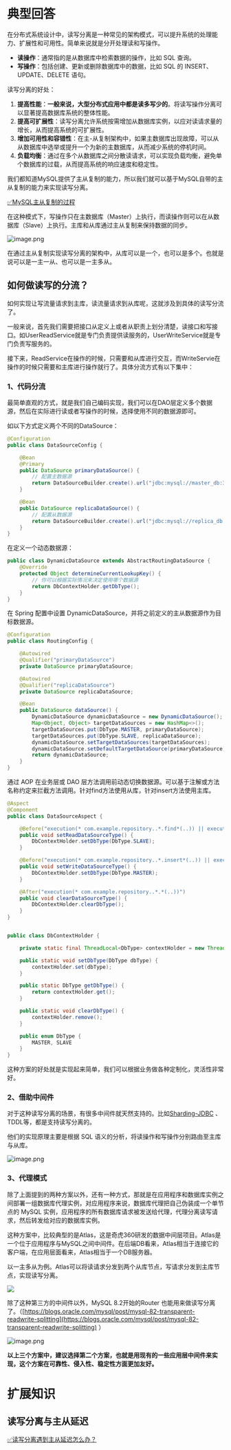 # 典型回答

在分布式系统设计中，读写分离是一种常见的架构模式，可以提升系统的处理能力、扩展性和可用性。简单来说就是分开处理读和写操作。

- **读操作**：通常指的是从数据库中检索数据的操作，比如 SQL 查询。
- **写操作**：包括创建、更新或删除数据库中的数据，比如 SQL 的 INSERT、UPDATE、DELETE 语句。

读写分离的好处：

1. **提高性能**：**一般来说，大型分布式应用中都是读多写少的**。将读写操作分离可以显著提高数据库系统的整体性能。
2. **提高可扩展性**：读写分离允许系统按需增加从数据库实例，以应对读请求量的增长，从而提高系统的可扩展性。
3. **增加可用性和容错性**：在主-从复制架构中，如果主数据库出现故障，可以从从数据库中选举或提升一个为新的主数据库，从而减少系统的停机时间。
4. **负载均衡**：通过在多个从数据库之间分散读请求，可以实现负载均衡，避免单个数据库的过载，从而提高系统的响应速度和稳定性。

我们都知道MySQL提供了主从复制的能力，所以我们就可以基于MySQL自带的主从复制的能力来实现读写分离。

[✅MySQL主从复制的过程](https://www.yuque.com/hollis666/fo22bm/hoi4ql?view=doc_embed)

在这种模式下，写操作只在主数据库（Master）上执行，而读操作则可以在从数据库（Slave）上执行。主库和从库通过主从复制来保持数据的同步。

![image.png](https://cdn.nlark.com/yuque/0/2024/png/5378072/1712213393232-545a9d60-95ac-4850-a675-18e5a777644c.png#averageHue=%23fcfcfc&clientId=u4e8f14e3-37bb-4&from=paste&height=709&id=ua2f49e18&originHeight=638&originWidth=1024&originalType=binary&ratio=0.8999999761581421&rotation=0&showTitle=false&size=49017&status=done&style=none&taskId=u0a162044-b480-4cb5-a2a3-7761ace2179&title=&width=1137.7778079185964)

在通过主从复制实现读写分离的架构中，从库可以是一个，也可以是多个。也就是说可以是一主一从、也可以是一主多从。

## 如何做读写的分流？

如何实现让写流量请求到主库，读流量请求到从库呢，这就涉及到具体的读写分流了。

一般来说，首先我们需要把接口从定义上或者从职责上划分清楚，读接口和写接口。如UserReadService就是专门负责提供读服务的，UserWriteService就是专门负责写服务的。

接下来，ReadService在操作的时候，只需要和从库进行交互，而WriteServie在操作的时候只需要和主库进行操作就行了。具体分流方式有以下集中：

### 1、代码分流

最简单直观的方式，就是我们自己编码实现，我们可以在DAO层定义多个数据源，然后在实际进行读或者写操作的时候，选择使用不同的数据源即可。

如以下方式定义两个不同的DataSource：

```java
@Configuration
public class DataSourceConfig {

    @Bean
    @Primary
    public DataSource primaryDataSource() {
        // 配置主数据源
        return DataSourceBuilder.create().url("jdbc:mysql://master_db:3306/mydb").username("user").password("pass").build();
    }

    @Bean
    public DataSource replicaDataSource() {
        // 配置从数据源
        return DataSourceBuilder.create().url("jdbc:mysql://replica_db:3306/mydb").username("user").password("pass").build();
    }
}
```

在定义一个动态数据源：

```java
public class DynamicDataSource extends AbstractRoutingDataSource {
    @Override
    protected Object determineCurrentLookupKey() {
        // 你可以根据实际情况来决定使用哪个数据源
        return DbContextHolder.getDbType();
    }
}
```

在 Spring 配置中设置 DynamicDataSource，并将之前定义的主从数据源作为目标数据源。

```java
@Configuration
public class RoutingConfig {

    @Autowired
    @Qualifier("primaryDataSource")
    private DataSource primaryDataSource;

    @Autowired
    @Qualifier("replicaDataSource")
    private DataSource replicaDataSource;

    @Bean
    public DataSource dataSource() {
        DynamicDataSource dynamicDataSource = new DynamicDataSource();
        Map<Object, Object> targetDataSources = new HashMap<>();
        targetDataSources.put(DbType.MASTER, primaryDataSource);
        targetDataSources.put(DbType.SLAVE, replicaDataSource);
        dynamicDataSource.setTargetDataSources(targetDataSources);
        dynamicDataSource.setDefaultTargetDataSource(primaryDataSource); // 默认使用主数据源
        return dynamicDataSource;
    }
}
```

通过 AOP 在业务层或 DAO 层方法调用前动态切换数据源。可以基于注解或方法名称约定来拦截方法调用。针对find方法使用从库，针对insert方法使用主库。

```java
@Aspect
@Component
public class DataSourceAspect {

    @Before("execution(* com.example.repository..*.find*(..)) || execution(* com.example.repository..*.get*(..))")
    public void setReadDataSourceType() {
        DbContextHolder.setDbType(DbType.SLAVE);
    }

    @Before("execution(* com.example.repository..*.insert*(..)) || execution(* com.example.repository..*.update*(..))")
    public void setWriteDataSourceType() {
        DbContextHolder.setDbType(DbType.MASTER);
    }

    @After("execution(* com.example.repository..*.*(..))")
    public void clearDataSourceType() {
        DbContextHolder.clearDbType();
    }
}


public class DbContextHolder {

    private static final ThreadLocal<DbType> contextHolder = new ThreadLocal<>();

    public static void setDbType(DbType dbType) {
        contextHolder.set(dbType);
    }

    public static DbType getDbType() {
        return contextHolder.get();
    }

    public static void clearDbType() {
        contextHolder.remove();
    }

    public enum DbType {
        MASTER, SLAVE
    }
}

```


这种方案的好处就是实现起来简单，我们可以根据业务做各种定制化，灵活性非常好。

### 2、借助中间件

对于这种读写分离的场景，有很多中间件就天然支持的。比如[Sharding-JDBC](https://shardingsphere.apache.org/document/legacy/3.x/document/cn/manual/sharding-jdbc/usage/read-write-splitting/) 、TDDL等，都是支持读写分离的。

他们的实现原理主要是根据 SQL 语义的分析，将读操作和写操作分别路由至主库与从库。

![image.png](https://cdn.nlark.com/yuque/0/2024/png/5378072/1712216387869-451c536b-da9a-49df-a8d7-dba57fb3c108.png#averageHue=%23fdfdfc&clientId=u510e8ff0-76b8-4&from=paste&id=oOVZo&originHeight=827&originWidth=1169&originalType=url&ratio=0.8999999761581421&rotation=0&showTitle=false&size=70748&status=done&style=none&taskId=u59d9d4d5-00e7-449a-b144-94e1cecd21c&title=)


### 3、代理模式

除了上面提到的两种方案以外，还有一种方式，那就是在应用程序和数据库实例之间部署一组数据库代理实例，对应用程序来说，数据库代理把自己伪装成一个单节点的 MySQL 实例，应用程序的所有数据库请求被发送给代理，代理分离读写请求，然后转发给对应的数据库实例。

这种方案中，比较典型的是Atlas，这是奇虎360研发的数据中间层项目。Atlas是一个位于应用程序与MySQL之间中间件。在后端DB看来，Atlas相当于连接它的客户端，在应用层面看来，Atlas相当于一个DB服务器。

以一主多从为例。Atlas可以将读请求分发到两个从库节点，写请求分发到主库节点，实现读写分离。

![](https://cdn.nlark.com/yuque/0/2024/png/5378072/1712216851685-6d918a38-9735-4d4e-9292-650d17ba30b9.png#averageHue=%23f8f8f8&clientId=u510e8ff0-76b8-4&from=paste&id=u4cc563a8&originHeight=337&originWidth=592&originalType=url&ratio=0.8999999761581421&rotation=0&showTitle=false&status=done&style=none&taskId=ucd6480c5-ee89-4613-aa37-9c24ab4e728&title=)

除了这种第三方的中间件以外，MySQL 8.2开始的Router 也能用来做读写分离了。（[https://blogs.oracle.com/mysql/post/mysql-82-transparent-readwrite-splitting](https://blogs.oracle.com/mysql/post/mysql-82-transparent-readwrite-splitting) ）

![image.png](https://cdn.nlark.com/yuque/0/2024/png/5378072/1712216645023-7aa74817-5f24-4851-a891-bd996981d678.png#averageHue=%23fcf5f2&clientId=u510e8ff0-76b8-4&from=paste&id=s1gcN&originHeight=2282&originWidth=3311&originalType=url&ratio=0.8999999761581421&rotation=0&showTitle=false&size=999925&status=done&style=none&taskId=uc3683b38-a90f-45d7-b7f1-bf60aa437f3&title=)


**以上三个方案中，建议选择第二个方案，也就是用现有的一些应用层中间件来实现，这个方案在可靠性、侵入性、稳定性方面更加友好。**

# 扩展知识
## 读写分离与主从延迟

[✅读写分离遇到主从延迟怎么办？](https://www.yuque.com/hollis666/fo22bm/hhebmhl7td6da957?view=doc_embed)


